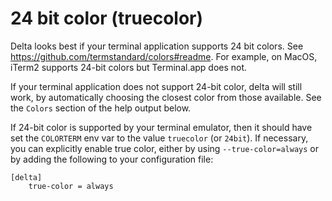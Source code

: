 # 24 bit color (truecolor)

Delta looks best if your terminal application supports 24 bit colors. See <https://github.com/termstandard/colors#readme>. For example, on MacOS, iTerm2 supports 24-bit colors but Terminal.app does not.

If your terminal application does not support 24-bit color, delta will still work, by automatically choosing the closest color from those available. See the `Colors` section of the help output below.

If 24-bit color is supported by your terminal emulator, then it should have set the `COLORTERM` env var to the value `truecolor` (or `24bit`). If necessary, you can explicitly enable true color, either by using `--true-color=always` or by adding the following to your configuration file:

```gitconfig
[delta]
    true-color = always
```
